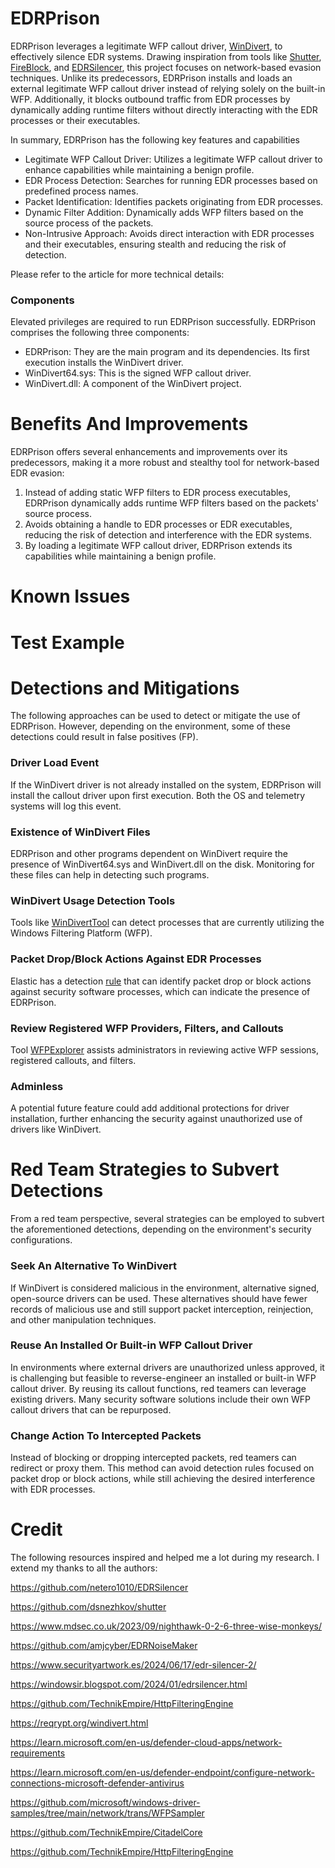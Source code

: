 # EDRPrison
EDRPrison leverages a legitimate WFP callout driver, [WinDivert](https://reqrypt.org/windivert.html), to effectively silence EDR systems. Drawing inspiration from tools like [Shutter](https://github.com/dsnezhkov/shutter), [FireBlock](https://www.mdsec.co.uk/2023/09/nighthawk-0-2-6-three-wise-monkeys/), and [EDRSilencer](https://github.com/netero1010/EDRSilencer), this project focuses on network-based evasion techniques. Unlike its predecessors, EDRPrison installs and loads an external legitimate WFP callout driver instead of relying solely on the built-in WFP. Additionally, it blocks outbound traffic from EDR processes by dynamically adding runtime filters without directly interacting with the EDR processes or their executables.


In summary, EDRPrison has the following key features and capabilities
- Legitimate WFP Callout Driver: Utilizes a legitimate WFP callout driver to enhance capabilities while maintaining a benign profile.
- EDR Process Detection: Searches for running EDR processes based on predefined process names.
- Packet Identification: Identifies packets originating from EDR processes.
- Dynamic Filter Addition: Dynamically adds WFP filters based on the source process of the packets.
- Non-Intrusive Approach: Avoids direct interaction with EDR processes and their executables, ensuring stealth and reducing the risk of detection.



Please refer to the article for more technical details: 

### Components
Elevated privileges are required to run EDRPrison successfully. EDRPrison comprises the following three components:

- EDRPrison: They are the main program and its dependencies. Its first execution installs the WinDivert driver.
- WinDivert64.sys: This is the signed WFP callout driver.
- WinDivert.dll: A component of the WinDivert project.


# Benefits And Improvements
EDRPrison offers several enhancements and improvements over its predecessors, making it a more robust and stealthy tool for network-based EDR evasion:

1. Instead of adding static WFP filters to EDR process executables, EDRPrison dynamically adds runtime WFP filters based on the packets' source process. 
2. Avoids obtaining a handle to EDR processes or EDR executables, reducing the risk of detection and interference with the EDR systems.
3. By loading a legitimate WFP callout driver, EDRPrison extends its capabilities while maintaining a benign profile. 

# Known Issues



# Test Example




# Detections and Mitigations
The following approaches can be used to detect or mitigate the use of EDRPrison. However, depending on the environment, some of these detections could result in false positives (FP).

### Driver Load Event

If the WinDivert driver is not already installed on the system, EDRPrison will install the callout driver upon first execution. Both the OS and telemetry systems will log this event.

### Existence of WinDivert Files

EDRPrison and other programs dependent on WinDivert require the presence of WinDivert64.sys and WinDivert.dll on the disk. Monitoring for these files can help in detecting such programs.

### WinDivert Usage Detection Tools

Tools like [WinDivertTool](https://github.com/basil00/WinDivertTool) can detect processes that are currently utilizing the Windows Filtering Platform (WFP).

### Packet Drop/Block Actions Against EDR Processes

Elastic has a detection [rule](https://www.elastic.co/guide/en/security/current/potential-evasion-via-windows-filtering-platform.html) that can identify packet drop or block actions against security software processes, which can indicate the presence of EDRPrison.

### Review Registered WFP Providers, Filters, and Callouts

Tool [WFPExplorer](https://github.com/jdu2600/WFPExplorer) assists administrators in reviewing active WFP sessions, registered callouts, and filters. 

### Adminless

A potential future feature could add additional protections for driver installation, further enhancing the security against unauthorized use of drivers like WinDivert.

# Red Team Strategies to Subvert Detections
From a red team perspective, several strategies can be employed to subvert the aforementioned detections, depending on the environment's security configurations.

### Seek An Alternative To WinDivert

If WinDivert is considered malicious in the environment, alternative signed, open-source drivers can be used. These alternatives should have fewer records of malicious use and still support packet interception, reinjection, and other manipulation techniques.

### Reuse An Installed Or Built-in WFP Callout Driver

In environments where external drivers are unauthorized unless approved, it is challenging but feasible to reverse-engineer an installed or built-in WFP callout driver. By reusing its callout functions, red teamers can leverage existing drivers. Many security software solutions include their own WFP callout drivers that can be repurposed.

### Change Action To Intercepted Packets

Instead of blocking or dropping intercepted packets, red teamers can redirect or proxy them. This method can avoid detection rules focused on packet drop or block actions, while still achieving the desired interference with EDR processes.

 


# Credit

The following resources inspired and helped me a lot during my research. I extend my thanks to all the authors:

https://github.com/netero1010/EDRSilencer 

https://github.com/dsnezhkov/shutter 

https://www.mdsec.co.uk/2023/09/nighthawk-0-2-6-three-wise-monkeys/ 

https://github.com/amjcyber/EDRNoiseMaker 

https://www.securityartwork.es/2024/06/17/edr-silencer-2/ 

https://windowsir.blogspot.com/2024/01/edrsilencer.html 

https://github.com/TechnikEmpire/HttpFilteringEngine 

https://reqrypt.org/windivert.html 

https://learn.microsoft.com/en-us/defender-cloud-apps/network-requirements

https://learn.microsoft.com/en-us/defender-endpoint/configure-network-connections-microsoft-defender-antivirus 

https://github.com/microsoft/windows-driver-samples/tree/main/network/trans/WFPSampler 

https://github.com/TechnikEmpire/CitadelCore 

https://github.com/TechnikEmpire/HttpFilteringEngine 
